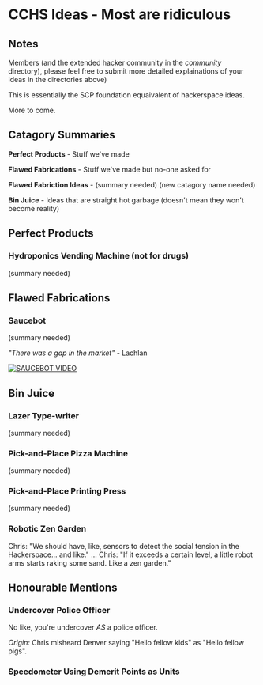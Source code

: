 # CCHS Ideas - Most are ridiculous
## Notes
Members (and the extended hacker community in the _community_ directory), please feel free to submit more detailed explainations of your ideas in the directories above)

This is essentially the SCP foundation equaivalent of hackerspace ideas.

More to come.

## Catagory Summaries
**Perfect Products** - Stuff we've made

**Flawed Fabrications** - Stuff we've made but no-one asked for

**Flawed Fabriction Ideas** - (summary needed) (new catagory name needed)

**Bin Juice** - Ideas that are straight hot garbage (doesn't mean they won't become reality)

## Perfect Products
### Hydroponics Vending Machine (not for drugs)
(summary needed)

## Flawed Fabrications
### Saucebot
(summary needed)

_"There was a gap in the market"_ - Lachlan

[![SAUCEBOT VIDEO](https://img.youtube.com/vi/QSnrsZbB1oo/0.jpg)](https://www.youtube.com/watch?v=QSnrsZbB1oo)

## Bin Juice
### Lazer Type-writer
(summary needed)

### Pick-and-Place Pizza Machine
(summary needed)

### Pick-and-Place Printing Press
(summary needed)

### Robotic Zen Garden
Chris: "We should have, like, sensors to detect the social tension in the Hackerspace... and like."
...
Chris: "If it exceeds a certain level, a little robot arms starts raking some sand. Like a zen garden."

## Honourable Mentions
### Undercover Police Officer
No like, you're undercover _AS_ a police officer.

_Origin:_ Chris misheard Denver saying "Hello fellow kids" as "Hello fellow pigs".

### Speedometer Using Demerit Points as Units

